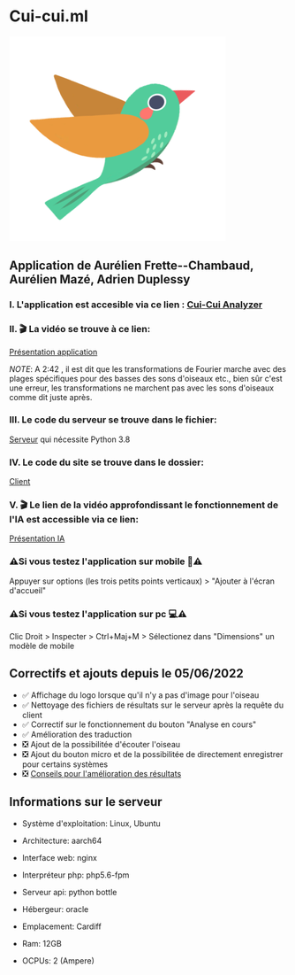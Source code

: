 # Cui-cui.ml


![alt text](https://github.com/Panda-Dreamer/ES-Cui-cui.ml/blob/main/client/resources/logo.svg)



## Application de Aurélien Frette--Chambaud, Aurélien Mazé, Adrien Duplessy

### I. L'application est accesible via ce lien : [Cui-Cui Analyzer](https://cui-cui.ml)


### II. 🎬 La vidéo se trouve à ce lien: 
[Présentation application](https://youtu.be/SdGn9vRxyjI)
[^note]:
  *NOTE*: A 2:42 , il est dit que les transformations de Fourier marche avec des plages spécifiques pour des basses des sons d'oiseaux etc., bien sûr c'est une erreur, les transformations ne marchent pas avec les sons d'oiseaux comme dit juste après.


### III. Le code du serveur se trouve dans le fichier: 
[Serveur](https://github.com/Panda-Dreamer/ES-Cui-cui.ml/tree/main/server) qui nécessite Python 3.8 


### IV. Le code du site se trouve dans le dossier: 
[Client](https://github.com/Panda-Dreamer/ES-Cui-cui.ml/tree/main/client)


### V. 🎬 Le lien de la vidéo approfondissant le fonctionnement de l'IA est accessible via ce lien:
[Présentation IA](https://youtu.be/V0IeZ-uRZok)




### ⚠️**Si vous testez l'application sur mobile 📱**⚠️

Appuyer sur options (les trois petits points verticaux) > "Ajouter à l'écran d'accueil"



### ⚠️**Si vous testez l'application sur pc 💻**⚠️

Clic Droit > Inspecter > Ctrl+Maj+M  > Sélectionez dans "Dimensions" un modèle de mobile



## Correctifs et ajouts depuis le 05/06/2022
- ✅ Affichage du logo lorsque qu'il n'y a pas d'image pour l'oiseau
- ✅ Nettoyage des fichiers de résultats sur le serveur après la requête du client
- ✅ Correctif sur le fonctionnement du bouton "Analyse en cours"
- ✅ Amélioration des traduction
- ❎ Ajout de la possibilitée d'écouter l'oiseau
- ❎ Ajout du bouton micro et de la possibilitée de directement enregistrer pour certains systèmes
- ❎ [Conseils pour l'amélioration des résultats](https://github.com/Panda-Dreamer/ES-Cui-cui.ml/issues/1)



## Informations sur le serveur
- Système d'exploitation: Linux, Ubuntu
- Architecture: aarch64

- Interface web: nginx
- Interpréteur php: php5.6-fpm
- Serveur api: python bottle

- Hébergeur: oracle
- Emplacement: Cardiff
- Ram: 12GB
- OCPUs: 2 (Ampere)
